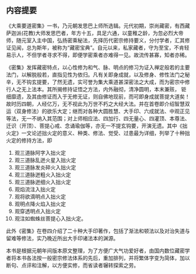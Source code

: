 ## 内容提要

《大乘要道密集》一书，乃元朝发思巴上师所选辑。元代初期，崇尚藏密，有西藏萨迦派(花教)大师发思巴者，年方十五，具足六通，以童稚之龄，为忽必烈大帝师，随元室入主中国，弘扬密乘秘法，先择历代密宗修持要义，分付学者，汇其修证见闻，总为斯年，被称为“藏密宝典”。自元以来，私家藏者，守为至宝，不肯轻易示人，不但学者寻求不得，即便学密乘者亦难得一见。故流传甚寡，知者亦稀。

《密集》发挥藏密特点，以心性修为和气、脉、明点的修习为证入禅定般若的主要法门，以解脱般若，直指见性为依归。凡有关即身成就，以及修身、修性法门之秘辛，无不钩玄提要，了然无遗，实可誉为集大乘道甚深密法之大成，而为密宗中修行人之无上法本。其所揭修持证悟之方法，内外融彻，清净圆明，本末兼赅， 钜细靡遗，及其由修证而入于无修无证，则自佛地现前，而可即身成就菩提大道矣！故时历四朝，人经亿万，无不视此为万世不朽之大经大法。并在首卷即介绍智慧双运（双身修法）的欲乐大定；继而对各种大圆胜慧、大手印、六成就法、中观正见等法，无一不纳入其范围；对上师相应法、四加行、四无量心、四灌顶、本尊法、迁识（开顶）、菩提心戒、念诵瑜伽等，亦无一不提玄钩要，开演无遗。其中《拙火定》一文论述拙火定的意义、种类、修法、觉受、过患最为详细，列举了十种拙火定的修持方法，即

1. 观三道脉阿字入拙火定
2. 观三道脉乱迸火星入拙火定
3. 观三道脉发炎碎火入拙火定
4. 观三道脉迸粗火入拙火定
5. 观三道脉迸细火入拙火定
6. 观焰流注入拙火定
7. 观将欲滴明点入拙火定
8. 观明点降火焰入拙火定
9. 观穿透明点入拙火定
10. 观注如蜘蛛丝菩提心入拙火定。

此外《密集》在卷四介绍了二十种大手印著作，包括了渐法和顿法以及对治失道与留难等修法，实乃晚近所出大手印诸法本的渊源。

本书是根据元朝年间版本原文整理，为了方便广大气功爱好者，由国内数位藏密学者将本书各法按一般密宗修法体系的先后，重加排列，并将繁体字变为简体，加以断句、点评和注解，以方便实修，而省读者辗转探索之劳。
